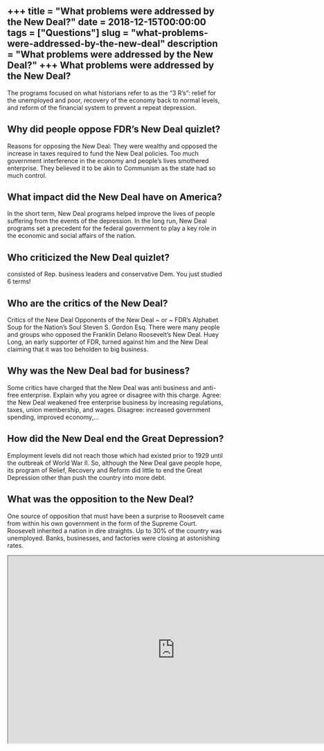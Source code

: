 +++
title = "What problems were addressed by the New Deal?"
date = 2018-12-15T00:00:00
tags = ["Questions"]
slug = "what-problems-were-addressed-by-the-new-deal"
description = "What problems were addressed by the New Deal?"
+++
What problems were addressed by the New Deal?
---------------------------------------------

The programs focused on what historians refer to as the “3 R’s”: relief for the unemployed and poor, recovery of the economy back to normal levels, and reform of the financial system to prevent a repeat depression.

Why did people oppose FDR’s New Deal quizlet?
---------------------------------------------

Reasons for opposing the New Deal: They were wealthy and opposed the increase in taxes required to fund the New Deal policies. Too much government interference in the economy and people’s lives smothered enterprise. They believed it to be akin to Communism as the state had so much control.

What impact did the New Deal have on America?
---------------------------------------------

In the short term, New Deal programs helped improve the lives of people suffering from the events of the depression. In the long run, New Deal programs set a precedent for the federal government to play a key role in the economic and social affairs of the nation.

Who criticized the New Deal quizlet?
------------------------------------

consisted of Rep. business leaders and conservative Dem. You just studied 6 terms!

Who are the critics of the New Deal?
------------------------------------

Critics of the New Deal Opponents of the New Deal ~ or ~ FDR’s Alphabet Soup for the Nation’s Soul Steven S. Gordon Esq. There were many people and groups who opposed the Franklin Delano Roosevelt’s New Deal. Huey Long, an early supporter of FDR, turned against him and the New Deal claiming that it was too beholden to big business.

Why was the New Deal bad for business?
--------------------------------------

Some critics have charged that the New Deal was anti business and anti-free enterprise. Explain why you agree or disagree with this charge. Agree: the New Deal weakened free enterprise business by increasing regulations, taxes, union membership, and wages. Disagree: increased government spending, improved economy,…

How did the New Deal end the Great Depression?
----------------------------------------------

Employment levels did not reach those which had existed prior to 1929 until the outbreak of World War II. So, although the New Deal gave people hope, its program of Relief, Recovery and Reform did little to end the Great Depression other than push the country into more debt.

What was the opposition to the New Deal?
----------------------------------------

One source of opposition that must have been a surprise to Roosevelt came from within his own government in the form of the Supreme Court. Roosevelt inherited a nation in dire straights. Up to 30% of the country was unemployed. Banks, businesses, and factories were closing at astonishing rates.

<iframe allow="accelerometer; autoplay; clipboard-write; encrypted-media; gyroscope; picture-in-picture" allowfullscreen="" class="__youtube_prefs__  epyt-is-override  no-lazyload" data-no-lazy="1" data-origheight="433" data-origwidth="770" data-skipgform_ajax_framebjll="" height="433" id="_ytid_92642" loading="lazy" src="https://www.youtube.com/embed/65Sh2EFEiVI?enablejsapi=1&autoplay=0&cc_load_policy=0&cc_lang_pref=&iv_load_policy=1&loop=0&modestbranding=0&rel=1&fs=1&playsinline=0&autohide=2&theme=dark&color=red&controls=1&" title="YouTube player" width="770"></iframe>